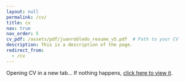 ```yaml
---
layout: null
permalink: /cv/
title: cv
nav: true
nav_order: 5
cv_pdf: /assets/pdf/juanrobledo_resume_v5.pdf  # Path to your CV
description: This is a description of the page.
redirect_from:
  - /cv
---
```


<p>Opening CV in a new tab...  
If nothing happens, <a href="{{ page.cv_pdf }}" target="_blank" rel="noopener noreferrer">click here to view it</a>.</p>

<script>
  // Try opening the CV in a new tab
  var win = window.open("{{ page.cv_pdf }}", "_blank");

  // If the popup is blocked, fallback message is visible
  if (!win || win.closed || typeof win.closed === "undefined") {
    console.warn("Popup blocked. Showing fallback link.");
  } else {
    // Redirect the current tab back to the homepage
    window.location.href = "/";
  }
</script>
